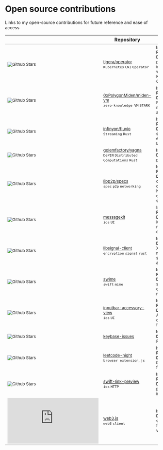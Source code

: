 # Open source contributions

Links to my open-source contributions for future reference and ease of access

&nbsp;&nbsp;&nbsp;&nbsp;&nbsp;&nbsp;&nbsp; |   Repository   |       Contribution      
|------------- | --------------| ------------------------ |
| <sub> ![Github Stars](https://img.shields.io/github/stars/tigera/operator) </sub> | <sub>  [tigera/operator](https://github.com/tigera/operator) <br/> `Kubernetes` `CNI` `Operator` </sub>| <sub> **Issue:** [#2886](https://github.com/tigera/operator/issues/2886)  <br/> **Pull Request:** [#2940](https://github.com/tigera/operator/pull/2940) <br/> **Description:** Add podDisruptionBudget in Calico API server which is a Kubernetes operator CNI provider </sub>|<!------------------------------------------------------------------------------------------->
| <sub> ![Github Stars](https://img.shields.io/github/stars/0xPolygonMiden/miden-vm) </sub> | <sub>   [0xPolygonMiden/miden-vm](https://github.com/0xPolygonMiden/miden-vm)  <br/> `zero-knowledge VM` `STARK` </sub>  | <sub> **Issue:** [#537](https://github.com/0xPolygonMiden/miden-vm/issues/537) <br/> **Pull Request:** [#707](https://github.com/0xPolygonMiden/miden-vm/pull/707) <br/> **Description:** Refactor assembler module moving assertions at top </sub>|<!------------------------------------------------------------------------------------------->
| <sub> ![Github Stars](https://img.shields.io/github/stars/infinyon/fluvio) </sub> | <sub>  [infinyon/fluvio](https://github.com/infinyon/fluvio) <br/> `Streaming` `Rust` </sub>| <sub> **Issue:** [#3639](https://github.com/infinyon/fluvio/issues/3639) <br/> **Pull Request:** [#3661](https://github.com/infinyon/fluvio/pull/3661) <br/> **Description:** Revise smart-module examples to use latest interface </sub>|<!------------------------------------------------------------------------------------------->
| <sub> ![Github Stars](https://img.shields.io/github/stars/golemfactory/yagna) </sub> | <sub>  [golemfactory/yagna](https://github.com/golemfactory/yagna) <br/> `DePIN` `Distributed Computations` `Rust` </sub>| <sub> **Issue:** [#3122](https://github.com/golemfactory/yagna/issues/3122) <br/> **Description:** API properties fix </sub>|<!------------------------------------------------------------------------------------------->
| <sub> ![Github Stars](https://img.shields.io/github/stars/libp2p/specs) </sub> | <sub> [libp2p/specs](https://github.com/libp2p/specs) <br/> `spec` `p2p` `networking` </sub>| <sub> **Issue:** [#510](https://github.com/libp2p/specs/issues/510) <br/> **Pull Request:** [#516](https://github.com/libp2p/specs/pull/516) <br/> **Description:** Remove outdated paragraph on use of NamedCurve encoding in TLS spec </sub>|<!------------------------------------------------------------------------------------------->
|<sub>![Github Stars](https://img.shields.io/github/stars/MessageKit/MessageKit)</sub> | <sub> [messagekit](https://github.com/MessageKit/MessageKit) <br/> `ios` `UI` </sub> |<sub>Issue: [#1635](https://github.com/MessageKit/MessageKit/issues/1635) <br/> **Pull Request:** [#1649](https://github.com/MessageKit/MessageKit/pull/1649)<br/> **Description:** Memory leak fix by removing retain cycle </sub>|<!------------------------------------------------------------------------------------------->
|<sub>![Github Stars](https://img.shields.io/github/stars/signalapp/libsignal-client)</sub> | <sub> [libsignal-client](https://github.com/signalapp/libsignal-client) <br/> `encryption` `signal` `rust`</sub> | <sub>**Issue:** [#361](https://github.com/signalapp/libsignal-client/issues/361) <br/> **Description:** Report Xargo build error message tweak to support tier 3 target aarch64-apple-ios </sub>|<!------------------------------------------------------------------------------------------->
|<sub>![Github Stars](https://img.shields.io/github/stars/sendyhalim/Swime)</sub> | <sub> [swime](https://github.com/sendyhalim/Swime) <br/> `swift` `mime`</sub> | <sub> **Issue:** [#4](https://github.com/sendyhalim/Swime/issues/4) <br/> **Pull Request:** [#23](https://github.com/sendyhalim/Swime/pull/23) <br/> **Description:** Add support for heic extension. iOS 11's new image format </sub>|<!------------------------------------------------------------------------------------------->
| <sub> ![Github Stars](https://img.shields.io/github/stars/nathantannar4/InputBarAccessoryView) </sub> | <sub> [inputbar-accessory-view](https://github.com/nathantannar4/InputBarAccessoryView) <br/> `ios` `UI` </sub>| <sub> **Issue:** [#205](https://github.com/nathantannar4/InputBarAccessoryView/issues/205) <br/> **Pull Request:** [#206](https://github.com/nathantannar4/InputBarAccessoryView/pull/206) <br/> **Description:** Autocomplete text dark mode support fix </sub>|<!------------------------------------------------------------------------------------------->
|<sub>![Github Stars](https://img.shields.io/github/stars/keybase/keybase-issues)</sub> | <sub> [keybase-issues </sub>](https://github.com/keybase/keybase-issues) </sub> | <sub> **Issue:** [ #4025](https://github.com/keybase/keybase-issues/issues/4025) <br/> **Description:** Report PGP key import error </sub>|<!------------------------------------------------------------------------------------------->
|<sub>![Github Stars](https://img.shields.io/github/stars/ngseke/leetcode-night)</sub> | <sub> [leetcode-night](https://github.com/ngseke/leetcode-night) <br/> `browser extension`, `js`</sub> | <sub> **Issue:** [#39](https://github.com/ngseke/leetcode-night/issues/39) <br/> **Pull Request:** [#40](https://github.com/ngseke/leetcode-night/pull/40) <br/> **Description:** Fix broken dark theme for navigation bar </sub>|<!------------------------------------------------------------------------------------------->
|<sub>![Github Stars](https://img.shields.io/github/stars/LeonardoCardoso/SwiftLinkPreview)</sub> | <sub> [swift-link-preview](https://github.com/LeonardoCardoso/SwiftLinkPreview) <br/> `ios` `HTTP` </sub> | <sub> **Issue:** [ #144](https://github.com/LeonardoCardoso/SwiftLinkPreview/issues/144) <br/>**Pull Request:** [#145](https://github.com/LeonardoCardoso/SwiftLinkPreview/pull/145) <br/> **Description:** Fix parsing open graph image tag </sub>|<!-------------------------------------------------------------------------------------------> 
| <sub>![Github Stars](https://img.shields.io/github/stars/web3/web3.js)</sub> | <sub> [web3.js](https://github.com/web3/web3.js) <br/> `web3` `client`</sub> | <sub>  **Issue:** [#1986](https://github.com/web3/web3.js/issues/1986) <br/> **Description:** Report some broken features due to version update </sub>|<!------------------------------------------------------------------------------------------->
